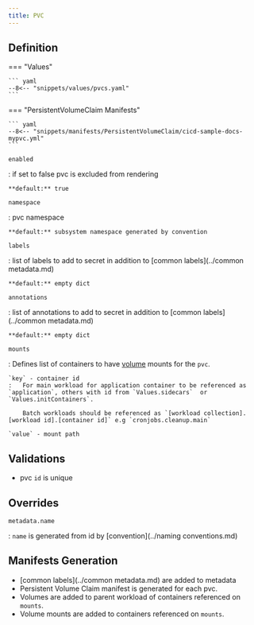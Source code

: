 ```yaml
---
title: PVC
---
```


## Definition



=== "Values"

    ``` yaml
    --8<-- "snippets/values/pvcs.yaml"
    ```

=== "PersistentVolumeClaim Manifests"

    ``` yaml
    --8<-- "snippets/manifests/PersistentVolumeClaim/cicd-sample-docs-mypvc.yml"
    ```

`enabled`

:   if set to false pvc is excluded from rendering

    **default:** true


`namespace`

:   pvc namespace

    **default:** subsystem namespace generated by convention

`labels`

:   list of labels to add to secret in addition to [common labels](../common metadata.md)

    **default:** empty dict

`annotations`

:   list of annotations to add to secret in addition to [common labels](../common metadata.md)

    **default:** empty dict

`mounts`

:   Defines list of containers to have [volume](../Components/volumes.md) mounts for the `pvc`. 
        
    `key` - container id
    :   For main workload for application container to be referenced as `application`, others with id from `Values.sidecars`  or `Values.initContainers`.
        
        Batch workloads should be referenced as `[workload collection].[workload id].[container id]` e.g `cronjobs.cleanup.main`

    `value` - mount path

## Validations

- pvc `id` is unique

## Overrides

`metadata.name`

:   `name` is generated from id by [convention](../naming conventions.md)
 

## Manifests Generation 

- [common labels](../common metadata.md) are added to metadata
- Persistent Volume Claim manifest is generated for each pvc.
- Volumes are added to  parent workload of containers referenced on `mounts`.
- Volume mounts are added to containers referenced on `mounts`.




